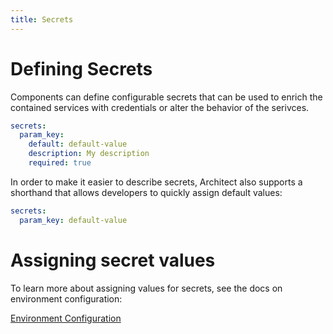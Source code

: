 ```yaml
---
title: Secrets
---
```


# Defining Secrets

Components can define configurable secrets that can be used to enrich the contained services with credentials or alter the behavior of the serivces.

```yaml
secrets:
  param_key:
    default: default-value
    description: My description
    required: true
```

In order to make it easier to describe secrets, Architect also supports a shorthand that allows developers to quickly assign default values:

```yaml
secrets:
  param_key: default-value
```

# Assigning secret values

To learn more about assigning values for secrets, see the docs on environment configuration:

[Environment Configuration](/deployments/environment-configuration)
